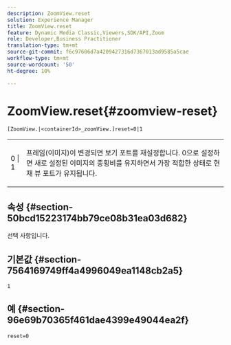 ```yaml
---
description: ZoomView.reset
solution: Experience Manager
title: ZoomView.reset
feature: Dynamic Media Classic,Viewers,SDK/API,Zoom
role: Developer,Business Practitioner
translation-type: tm+mt
source-git-commit: f6c97606d7a4209427316d7367013ad9585a5cae
workflow-type: tm+mt
source-wordcount: '50'
ht-degree: 10%

---
```



# ZoomView.reset{#zoomview-reset}

`[ZoomView.|<containerId>_zoomView.]reset=0|1`

<table id="table_49FFD1BC53B846F09A6D214BC8C5C3FE"> 
 <tbody> 
  <tr> 
   <td colname="col1"> <p> <span class="codeph"> 0 | 1</span> </p> </td> 
   <td colname="col2"> <p> 프레임(이미지)이 변경되면 보기 포트를 재설정합니다. <span class="varname"> 0</span>으로 설정하면 새로 설정된 이미지의 종횡비를 유지하면서 가장 적합한 상태로 현재 뷰 포트가 유지됩니다. </p> </td> 
  </tr> 
 </tbody> 
</table>

## 속성 {#section-50bcd15223174bb79ce08b31ea03d682}

선택 사항입니다.

## 기본값 {#section-7564169749ff4a4996049ea1148cb2a5}

`1`

## 예 {#section-96e69b70365f461dae4399e49044ea2f}

`reset=0`
